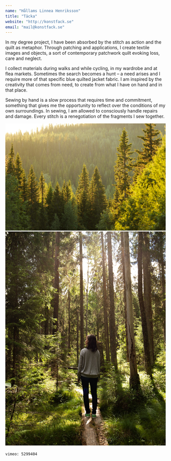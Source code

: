 ```yaml
---
name: "Hållams Linnea Henriksson"
title: "Täcka"
website: "http://konstfack.se"
email: "mail@konstfack.se"
---
```


In my degree project, I have been absorbed by the stitch as action and the quilt as metaphor. Through patching and applications, I create textile images and objects, a sort of contemporary patchwork quilt evoking loss, care and neglect.

I collect materials during walks and while cycling, in my wardrobe and at flea markets. Sometimes the search becomes a hunt – a need arises and I require more of that specific blue quilted jacket fabric. I am inspired by the creativity that comes from need, to create from what I have on hand and in that place.

Sewing by hand is a slow process that requires time and commitment, something that gives me the opportunity to reflect over the conditions of my own surroundings. In sewing, I am allowed to consciously handle repairs and damage. Every stitch is a renegotiation of the fragments I sew together.

![Image](../images/forest.jpg "Sewing by hand is a slow process that requires time and commitment, something that gives me the opportunity to reflect over the conditions of my own surroundings. In sewing, I am allowed to consciously handle repairs and damage. Every stitch is a renegotiation of the fragments I sew together.")
![Image](../images/forest2.jpg )

`vimeo: 5299404`
